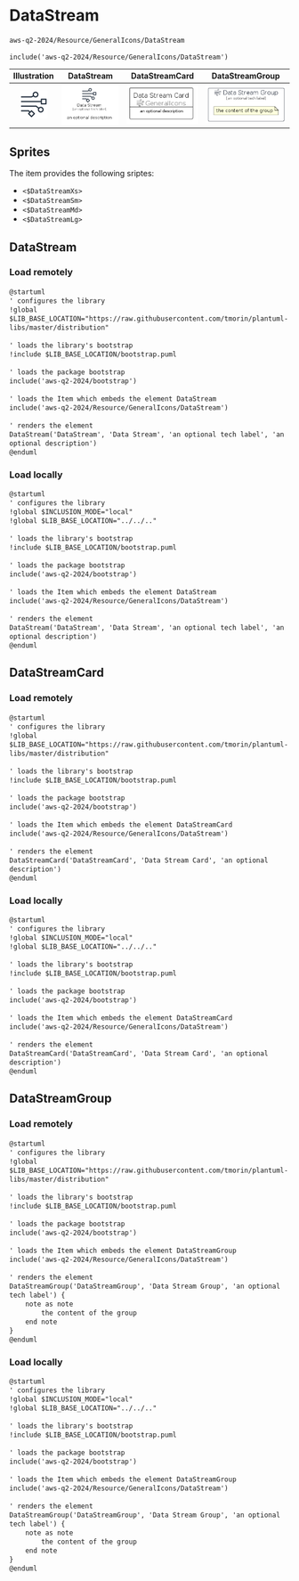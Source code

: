 # DataStream


```text
aws-q2-2024/Resource/GeneralIcons/DataStream
```

```text
include('aws-q2-2024/Resource/GeneralIcons/DataStream')
```



| Illustration | DataStream | DataStreamCard | DataStreamGroup |
| :---: | :---: | :---: | :---: |
| ![illustration for Illustration](../../../aws-q2-2024/Resource/GeneralIcons/DataStream.png) | ![illustration for DataStream](../../../aws-q2-2024/Resource/GeneralIcons/DataStream.Local.png) | ![illustration for DataStreamCard](../../../aws-q2-2024/Resource/GeneralIcons/DataStreamCard.Local.png) | ![illustration for DataStreamGroup](../../../aws-q2-2024/Resource/GeneralIcons/DataStreamGroup.Local.png) |



## Sprites
The item provides the following sriptes:

- `<$DataStreamXs>`
- `<$DataStreamSm>`
- `<$DataStreamMd>`
- `<$DataStreamLg>`





## DataStream

### Load remotely
```plantuml
@startuml
' configures the library
!global $LIB_BASE_LOCATION="https://raw.githubusercontent.com/tmorin/plantuml-libs/master/distribution"

' loads the library's bootstrap
!include $LIB_BASE_LOCATION/bootstrap.puml

' loads the package bootstrap
include('aws-q2-2024/bootstrap')

' loads the Item which embeds the element DataStream
include('aws-q2-2024/Resource/GeneralIcons/DataStream')

' renders the element
DataStream('DataStream', 'Data Stream', 'an optional tech label', 'an optional description')
@enduml
```

### Load locally
```plantuml
@startuml
' configures the library
!global $INCLUSION_MODE="local"
!global $LIB_BASE_LOCATION="../../.."

' loads the library's bootstrap
!include $LIB_BASE_LOCATION/bootstrap.puml

' loads the package bootstrap
include('aws-q2-2024/bootstrap')

' loads the Item which embeds the element DataStream
include('aws-q2-2024/Resource/GeneralIcons/DataStream')

' renders the element
DataStream('DataStream', 'Data Stream', 'an optional tech label', 'an optional description')
@enduml
```

## DataStreamCard

### Load remotely
```plantuml
@startuml
' configures the library
!global $LIB_BASE_LOCATION="https://raw.githubusercontent.com/tmorin/plantuml-libs/master/distribution"

' loads the library's bootstrap
!include $LIB_BASE_LOCATION/bootstrap.puml

' loads the package bootstrap
include('aws-q2-2024/bootstrap')

' loads the Item which embeds the element DataStreamCard
include('aws-q2-2024/Resource/GeneralIcons/DataStream')

' renders the element
DataStreamCard('DataStreamCard', 'Data Stream Card', 'an optional description')
@enduml
```

### Load locally
```plantuml
@startuml
' configures the library
!global $INCLUSION_MODE="local"
!global $LIB_BASE_LOCATION="../../.."

' loads the library's bootstrap
!include $LIB_BASE_LOCATION/bootstrap.puml

' loads the package bootstrap
include('aws-q2-2024/bootstrap')

' loads the Item which embeds the element DataStreamCard
include('aws-q2-2024/Resource/GeneralIcons/DataStream')

' renders the element
DataStreamCard('DataStreamCard', 'Data Stream Card', 'an optional description')
@enduml
```

## DataStreamGroup

### Load remotely
```plantuml
@startuml
' configures the library
!global $LIB_BASE_LOCATION="https://raw.githubusercontent.com/tmorin/plantuml-libs/master/distribution"

' loads the library's bootstrap
!include $LIB_BASE_LOCATION/bootstrap.puml

' loads the package bootstrap
include('aws-q2-2024/bootstrap')

' loads the Item which embeds the element DataStreamGroup
include('aws-q2-2024/Resource/GeneralIcons/DataStream')

' renders the element
DataStreamGroup('DataStreamGroup', 'Data Stream Group', 'an optional tech label') {
    note as note
        the content of the group
    end note
}
@enduml
```

### Load locally
```plantuml
@startuml
' configures the library
!global $INCLUSION_MODE="local"
!global $LIB_BASE_LOCATION="../../.."

' loads the library's bootstrap
!include $LIB_BASE_LOCATION/bootstrap.puml

' loads the package bootstrap
include('aws-q2-2024/bootstrap')

' loads the Item which embeds the element DataStreamGroup
include('aws-q2-2024/Resource/GeneralIcons/DataStream')

' renders the element
DataStreamGroup('DataStreamGroup', 'Data Stream Group', 'an optional tech label') {
    note as note
        the content of the group
    end note
}
@enduml
```

